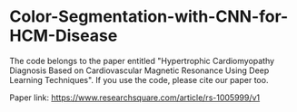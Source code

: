# Color-Segmentation-with-CNN-for-HCM-Disease
The code belongs to the paper entitled "Hypertrophic Cardiomyopathy Diagnosis Based on Cardiovascular Magnetic Resonance Using Deep Learning Techniques". If you use the code, please cite our paper too.

Paper link: https://www.researchsquare.com/article/rs-1005999/v1
 
